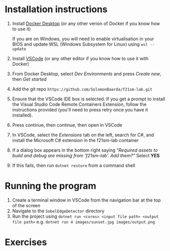 # Installation instructions
1. Install [Docker Desktop](https://docs.docker.com/get-docker/) (or any other verion of Docker if you know how to use it)

    If you are on Windows, you will need to enable virtualisation in your BIOS and update WSL (Windows Subsystem for Linux) using `wsl --update`

2. Install [VSCode](https://code.visualstudio.com/download) (or any other editor if you know how to use it with Docker)
3. From Docker Desktop, select *Dev Environments* and press *Create new*, then *Get started*
5. Add the git repo `https://github.com/SolomonBaarda/f21sm-lab.git`
6. Ensure that the VSCode IDE box is selected. If you get a prompt to install the Visual Studio Code Remote Containers Extension, follow the instructions provided (you'll need to press retry once you have it installed).
7. Press continue, then continue, then open in VSCode
8. In VSCode, select the *Extensions* tab on the left, search for C#, and install the Microsoft C# extension in the f21sm-lab container
9. If a dialog box appears in the bottom right saying *"Required assets to build and debug are missing from 'f21sm-lab'. Add them?"* Select **YES**
10. If this fails, then run `dotnet restore` from a command shell

# Running the program
1. Create a terminal window in VSCode from the navigation bar at the top of the screen
2. Navigate to the `SobelEdgeDetector` directory
3. Run the project using `dotnet run <cores> <input file path> <output file path>` e.g. `dotnet run 4 images/sunset.jpg images/output.png`


# Exercises

